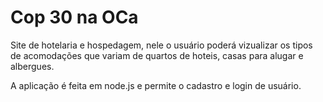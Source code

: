# Cop 30 na OCa

Site de hotelaria e hospedagem, nele o usuário poderá vizualizar os tipos de acomodações que variam de quartos de hoteis, casas para alugar e albergues.

A aplicação é feita em node.js e permite o cadastro e login de usuário.
